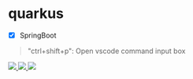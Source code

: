 # quarkus

- [x] SpringBoot

> "ctrl+shift+p": Open vscode command input box

<p align='left'>
 <a href="#">
    <img src="https://img.shields.io/badge/Spring_Boot-6DB33F?style=for-the-badge&logo=spring-boot&logoColor=white" />
 <img src="https://img.shields.io/badge/Quarkus-000000?style=for-the-badge&logo=quarkus" />
  <img src="https://img.shields.io/badge/Java-OK-green"/>
  </a>
</p>
